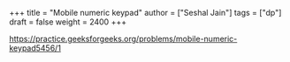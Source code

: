 +++
title = "Mobile numeric keypad"
author = ["Seshal Jain"]
tags = ["dp"]
draft = false
weight = 2400
+++

<https://practice.geeksforgeeks.org/problems/mobile-numeric-keypad5456/1>
